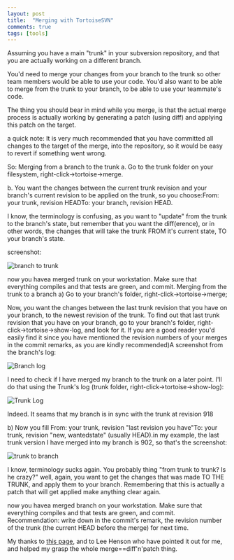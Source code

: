 ```yaml
---
layout: post
title:  "Merging with TortoiseSVN"
comments: true
tags: [tools]
---
```



Assuming you have a main "trunk" in your subversion repository, and that you are actually working on a different branch.

You'd need to merge your changes from your branch to the trunk so other team members would be able to use your code. You'd also want to be able to merge from the trunk to your branch, to be able to use your teammate's code.

The thing you should bear in mind while you merge, is that the actual merge process is actually working by generating a patch (using diff) and applying this patch on the target.

a quick note: It is very much recommended that you have committed all changes to the target of the merge, into the repository, so it would be easy to revert if something went wrong.

So:
Merging from a branch to the trunk
a. Go to the trunk folder on your filesystem, right-click->tortoise->merge.

b. You want the changes between the current trunk revision and your branch's current revision to be applied on the trunk, so you choose:From: your trunk, revision HEADTo: your branch, revision HEAD.

I know, the terminology is confusing, as you want to "update" from the trunk to the branch's state, but remember that you want the diff(erence), or in other words, the changes that will take the trunk FROM it's current state, TO your branch's state.

screenshot:

![branch to trunk](http://kenegozi.com/blog/uploaded/windowslivewriter/mergingintortoisesvn_d95f/6113704f-cbba-43b4-a328-05f9cd744045.png)

now you havea merged trunk on your workstation. Make sure that everything compiles and that tests are green, and commit.
Merging from the trunk to a branch
a) Go to your branch's folder, right-click->tortoise->merge;

Now, you want the changes between the last trunk revision that you have on your branch, to the newest revision of the trunk. To find out that last trunk revision that you have on your branch, go to your branch's folder, right-click->tortoise->show-log, and look for it. If you are a good reader you'd easily find it since you have mentioned the revision numbers of your merges in the commit remarks, as you are kindly recommended)A screenshot from the branch's log:

![Branch log](http://kenegozi.com/blog/uploaded/windowslivewriter/mergingintortoisesvn_d95f/63ee9bb6-0636-4d57-b664-2abb3e06a1d9.png)

I need to check if I have merged my branch to the trunk on a later point. I'll do that using the Trunk's log (trunk folder, right-click->tortoise->show-log):

![Trunk Log](http://kenegozi.com/blog/uploaded/windowslivewriter/mergingintortoisesvn_d95f/6c5edd77-055d-441e-987c-4d8c884c8bc7.png)

Indeed. It seams that my branch is in sync with the trunk at revision 918

b) Now you fill From: your trunk, revision "last revision you have"To: your trunk, revision "new, wantedstate" (usually HEAD).in my example, the last trunk version I have merged into my branch is 902, so that's the screenshot:

![trunk to branch](http://kenegozi.com/blog/uploaded/windowslivewriter/mergingintortoisesvn_d95f/9bc12b6f-764a-4284-878a-54b5e8754c6b.png)

I know, terminology sucks again. You probably thing "from trunk to trunk? Is he crazy?" well, again, you want to get the changes that was made TO THE TRUNK, and apply them to your branch. Remembering that this is actually a patch that will get applied make anything clear again.

now you havea merged branch on your workstation. Make sure that everything compiles and that tests are green, and commit. Recommendation: write down in the commit's remark, the revision number of the trunk (the current HEAD before the merge) for next time.

My thanks to [this page](http://tortoisesvn.net/docs/release/TortoiseSVN_en/tsvn-dug-merge.html), and to Lee Henson who have pointed it out for me, and helped my grasp the whole merge==diff'n'patch thing.

